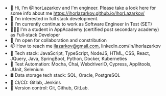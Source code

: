 - 👋 Hi, I’m @IhorLazarkov and I'm engineer. Please take a look here for some info about me https://ihorlazarkov.github.io/IhorLazarkov/
- 👀 I’m interested in full stack development.
- 🌱 I’m currently continue to work as Software Engineer in Test (SET)
- 🧑🏼‍💻 I'm a student in AppAcademy (certified post secondary academy) as Full-stack Developer
- 💞️ I’m open for collaboration and constribution
- 📫 How to reach me ilazarkov@gmail.com, linkedin.com/in/ihorlazarkov
- 👻 Tech stack: JavaScript, TypeScript, NodeJS, HTML, CSS, React, JQuery, Java, SpringBoot, Python, Docker, Kuberneties
- 🤖 Test Automation: Mocha, Chai, WebdriverIO, Cypress, Applitools, JUnit, Selenium
- 🛢️ Data storage tech stack: SQL, Oracle, PostgreSQL
- 🚀 CI/CD: Gitlab, Jenkins
- 🧨 Version control: Git, Github, GitLab.

<!---
IhorLazarkov/IhorLazarkov is a ✨ special ✨ repository because its `README.md` (this file) appears on your GitHub profile.
You can click the Preview link to take a look at your changes.
--->
